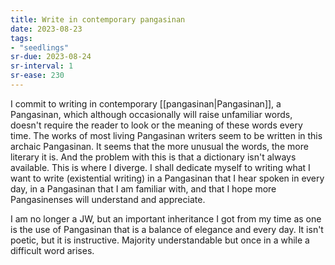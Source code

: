 ```yaml
---
title: Write in contemporary pangasinan
date: 2023-08-23
tags:
- "seedlings"
sr-due: 2023-08-24
sr-interval: 1
sr-ease: 230
---
```


I commit to writing in contemporary [[pangasinan|Pangasinan]], a Pangasinan, which although occasionally will raise unfamiliar words, doesn't require the reader to look or the meaning of these words every time. The works of most living Pangasinan writers seem to be written in this archaic Pangasinan. It seems that the more unusual the words, the more literary it is. And the problem with this is that a dictionary isn't always available. This is where I diverge. I shall dedicate myself to writing what I want to write (existential writing) in a Pangasinan that I hear spoken in every day, in a Pangasinan that I am familiar with, and that I hope more Pangasinenses will understand and appreciate.

I am no longer a JW, but an important inheritance I got from my time as one is the use of Pangasinan that is a balance of elegance and every day. It isn't poetic, but it is instructive. Majority understandable but once in a while a difficult word arises.
